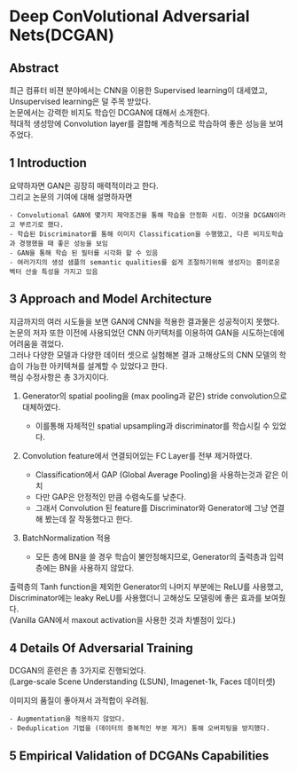 # Deep ConVolutional Adversarial Nets(DCGAN)

## Abstract  

최근 컴퓨터 비젼 분야에서는 CNN을 이용한 Supervised learning이 대세였고, Unsupervised learning은 덜 주목 받았다.  
논문에서는 강력한 비지도 학습인 DCGAN에 대해서 소개한다.  
적대적 생성망에 Convolution layer를 결합해 계층적으로 학습하여 좋은 성능을 보여주었다.  

## 1 Introduction

요약하자면 GAN은 굉장히 매력적이라고 한다.  
그리고 논문의 기여에 대해 설명하자면  

    - Convolutional GAN에 몇가지 제약조건을 통해 학습을 안정화 시킴. 이것을 DCGAN이라고 부르기로 했다.  
    - 학습된 Discriminator를 통해 이미지 Classification을 수행했고, 다른 비지도학습과 경쟁했을 때 좋은 성능을 보임
    - GAN을 통해 학습 된 필터를 시각화 할 수 있음
    - 여러가지의 생성 샘플의 semantic qualities를 쉽게 조절하기위해 생성자는 흥미로운 벡터 산술 특성을 가지고 있음

## 3 Approach and Model Architecture  

지금까지의 여러 시도들을 보면 GAN에 CNN을 적용한 결과물은 성공적이지 못했다.  
논문의 저자 또한 이전에 사용되었던 CNN 아키텍처를 이용하여 GAN을 시도하는데에 어려움을 겪었다.  
그러나 다양한 모델과 다양한 데이터 셋으로 실험해본 결과 고해상도의 CNN 모델의 학습이 가능한 아키텍쳐를 설계할 수 있었다고 한다.  
핵심 수정사항은 총 3가지이다.

1. Generator의 spatial pooling을 (max pooling과 같은) stride convolution으로 대체하였다. 
    - 이를통해 자체적인 spatial upsampling과 discriminator를 학습시킬 수 있었다.  

2. Convolution feature에서 연결되어있는 FC Layer를 전부 제거하였다.  
    - Classification에서 GAP (Global Average Pooling)을 사용하는것과 같은 이치
    - 다만 GAP은 안정적인 만큼 수렴속도를 낮춘다.
    - 그래서 Convolution 된 feature를 Discriminator와 Generator에 그냥 연결해 봤는데 잘 작동했다고 한다.  

3. BatchNormalization 적용
    - 모든 층에 BN을 쓸 경우 학습이 불안정해지므로, Generator의 출력층과 입력층에는 BN을 사용하지 않았다.  

출력층의 Tanh function을 제외한 Generator의 나머지 부분에는 ReLU를 사용했고, Discriminator에는 leaky ReLU를 사용했더니 고해상도 모델링에 좋은 효과를 보여줬다.  
(Vanilla GAN에서 maxout activation을 사용한 것과 차별점이 있다.)  

## 4 Details Of Adversarial Training  

DCGAN의 훈련은 총 3가지로 진행되었다.  
(Large-scale Scene Understanding (LSUN), Imagenet-1k, Faces 데이터셋)  

이미지의 품질이 좋아져서 과적합이 우려됨.
    
    - Augmentation을 적용하지 않았다.  
    - Deduplication 기법을 (데이터의 중복적인 부분 제거) 통해 오버피팅을 방지했다.  

## 5 Empirical Validation of DCGANs Capabilities

